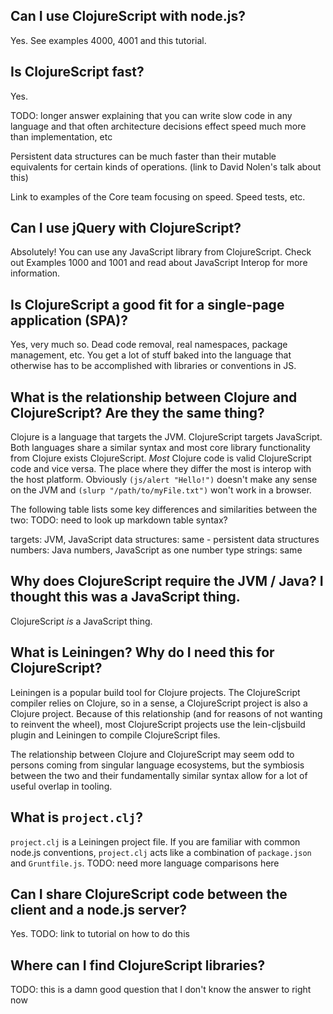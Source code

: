 ## Can I use ClojureScript with node.js?

Yes. See examples 4000, 4001 and this tutorial.

## Is ClojureScript fast?

Yes.

TODO: longer answer explaining that you can write slow code in any language and
that often architecture decisions effect speed much more than implementation,
etc

Persistent data structures can be much faster than their mutable equivalents
for certain kinds of operations. (link to David Nolen's talk about this)

Link to examples of the Core team focusing on speed. Speed tests, etc.

## Can I use jQuery with ClojureScript?

Absolutely! You can use any JavaScript library from ClojureScript. Check out
Examples 1000 and 1001 and read about JavaScript Interop for more information.

## Is ClojureScript a good fit for a single-page application (SPA)?

Yes, very much so. Dead code removal, real namespaces, package management, etc.
You get a lot of stuff baked into the language that otherwise has to be
accomplished with libraries or conventions in JS.

## What is the relationship between Clojure and ClojureScript? Are they the same thing?

Clojure is a language that targets the JVM. ClojureScript targets JavaScript.
Both languages share a similar syntax and most core library functionality from
Clojure exists ClojureScript. _Most_ Clojure code is valid ClojureScript code
and vice versa. The place where they differ the most is interop with the host
platform. Obviously `(js/alert "Hello!")` doesn't make any sense on the JVM and
`(slurp "/path/to/myFile.txt")` won't work in a browser.

The following table lists some key differences and similarities between the two:
TODO: need to look up markdown table syntax?

targets: JVM, JavaScript
data structures: same - persistent data structures
numbers: Java numbers, JavaScript as one number type
strings: same

## Why does ClojureScript require the JVM / Java? I thought this was a JavaScript thing.

ClojureScript *is* a JavaScript thing.

## What is Leiningen? Why do I need this for ClojureScript?

Leiningen is a popular build tool for Clojure projects. The ClojureScript
compiler relies on Clojure, so in a sense, a ClojureScript project is also a
Clojure project. Because of this relationship (and for reasons of not wanting to
reinvent the wheel), most ClojureScript projects use the lein-cljsbuild plugin
and Leiningen to compile ClojureScript files.

The relationship between Clojure and ClojureScript may seem odd to persons
coming from singular language ecosystems, but the symbiosis between the two and
their fundamentally similar syntax allow for a lot of useful overlap in tooling.

## What is `project.clj`?

`project.clj` is a Leiningen project file. If you are familiar with common
node.js conventions, `project.clj` acts like a combination of `package.json` and
`Gruntfile.js`. TODO: need more language comparisons here

## Can I share ClojureScript code between the client and a node.js server?

Yes. TODO: link to tutorial on how to do this

## Where can I find ClojureScript libraries?

TODO: this is a damn good question that I don't know the answer to right now